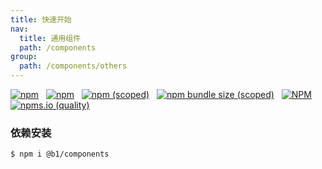 ```yaml
---
title: 快速开始
nav:
  title: 通用组件
  path: /components
group:
  path: /components/others
---
```


[![npm](https://img.shields.io/npm/dw/@b1/components?label=%E4%B8%8B%E8%BD%BD%E9%87%8F)](https://npmjs.com/package/@b1/components)
&nbsp;
[![npm](https://img.shields.io/npm/dm/@b1/components?label=%E4%B8%8B%E8%BD%BD%E9%87%8F)](https://npmjs.com/package/@b1/components)
&nbsp;
[![npm (scoped)](https://img.shields.io/npm/v/@b1/components)](https://npmjs.com/package/@b1/components)
&nbsp;
[![npm bundle size (scoped)](https://img.shields.io/bundlephobia/min/@b1/components)](https://npmjs.com/package/@b1/components)
&nbsp;
[![NPM](https://img.shields.io/npm/l/@b1/components)](https://npmjs.com/package/@b1/components)
&nbsp;
[![npms.io (quality)](https://img.shields.io/npms-io/quality-score/@b1/components)](https://npmjs.com/package/@b1/components)

### 依赖安装

```bash
$ npm i @b1/components
```
